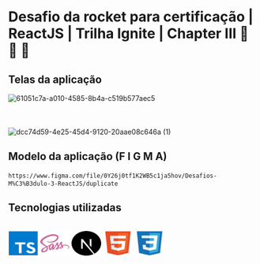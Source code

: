 # Desafio da rocket para certificação | ReactJS | Trilha Ignite | Chapter III :tada: :tada: :tada:

## Telas da aplicação
![61051c7a-a010-4585-8b4a-c519b577aec5](https://user-images.githubusercontent.com/70710358/172685816-0aea01ef-c3f5-4983-9fe4-f950a3ab17b1.gif)
<br></br>
<br></br>
![dcc74d59-4e25-45d4-9120-20aae08c646a (1)](https://user-images.githubusercontent.com/70710358/172685350-19786c1b-02cc-4c73-8aea-14f3bf1effd8.gif)

## Modelo da aplicação (F I G M A)
```
https://www.figma.com/file/0Y26j0tf1K2WB5c1ja5hov/Desafios-M%C3%B3dulo-3-ReactJS/duplicate
```

 ## Tecnologias utilizadas

  <div style="display: inline_block"><br>
    <img align="center" alt="Bruno-Ts" height="50" width="60" src="https://raw.githubusercontent.com/devicons/devicon/master/icons/typescript/typescript-plain.svg">
    <img align="center" alt="Bruno-SASS" height="50" width="60"  src="https://raw.githubusercontent.com/devicons/devicon/master/icons/sass/sass-original.svg">
    <img align="center" alt="Bruno-NEXT" height="50" width="60"  src="https://raw.githubusercontent.com/devicons/devicon/master/icons/nextjs/nextjs-original.svg">
    <img align="center" alt="Bruno-HTML" height="50" width="60"  src="https://raw.githubusercontent.com/devicons/devicon/master/icons/html5/html5-original.svg">
    <img align="center" alt="Bruno-CSS" height="50" width="60"  src="https://raw.githubusercontent.com/devicons/devicon/master/icons/css3/css3-original.svg">
  </div>
